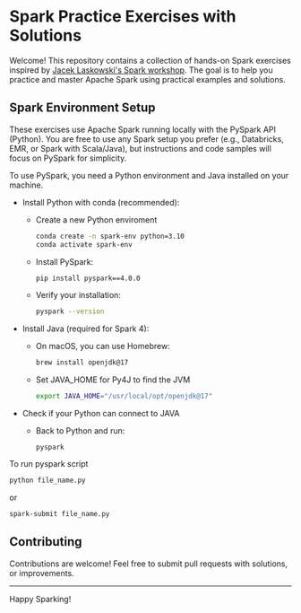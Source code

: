 # Spark Practice Exercises with Solutions

Welcome! This repository contains a collection of hands-on Spark exercises inspired by [Jacek Laskowski's Spark workshop](https://jaceklaskowski.github.io/spark-workshop). The goal is to help you practice and master Apache Spark using practical examples and solutions.

## Spark Environment Setup

These exercises use Apache Spark running locally with the PySpark API (Python). You are free to use any Spark setup you prefer (e.g., Databricks, EMR, or Spark with Scala/Java), but instructions and code samples will focus on PySpark for simplicity.

To use PySpark, you need a Python environment and Java installed on your machine.

- Install Python with conda (recommended):
  - Create a new Python enviroment
    ```bash
    conda create -n spark-env python=3.10
    conda activate spark-env
    ```
  - Install PySpark:
    ```bash
    pip install pyspark==4.0.0
    ```
  - Verify your installation:
    ```bash
    pyspark --version
    ```

- Install Java (required for Spark 4):
  - On macOS, you can use Homebrew:
    ```bash
    brew install openjdk@17
    ```
  - Set JAVA_HOME for Py4J to find the JVM
    ```bash
    export JAVA_HOME="/usr/local/opt/openjdk@17"
    ```

- Check if your Python can connect to JAVA
  - Back to Python and run:
    ```
    pyspark
    ```

To run pyspark script

  ```bash
  python file_name.py
  ```
  or
  ```bash
  spark-submit file_name.py
  ```

## Contributing
Contributions are welcome! Feel free to submit pull requests with solutions, or improvements.

---
Happy Sparking!


